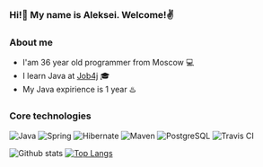 ### Hi!👋 My name is Aleksei. Welcome!✌️

### About me
- I'am 36 year old programmer from Moscow 💻
- I learn Java at [Job4j](https://job4j.ru/) :mortar_board:
- My Java expirience is 1 year :hotsprings:

### Core technologies

![Java](https://img.shields.io/badge/Java-%3E%3D8-orange)
![Spring](https://img.shields.io/badge/Spring-%3E%3D5-greenn)
![Hibernate](https://img.shields.io/badge/Hibernate-%3E%3D5-yellow)
![Maven](https://img.shields.io/badge/Maven-3-red)
![PostgreSQL](https://img.shields.io/badge/PostgreSQL-%3E%3D9-blue)
![Travis CI](https://img.shields.io/badge/Travis-CI-brightgreen)

![Github stats](https://github-readme-stats.vercel.app/api?username=UsovAleksei&hide=stars,prs,issues,contribs)
[![Top Langs](https://github-readme-stats.vercel.app/api/top-langs/?username=UsovAleksei&layout=compact)](https://github.com/ShamRail/github-readme-stats)
